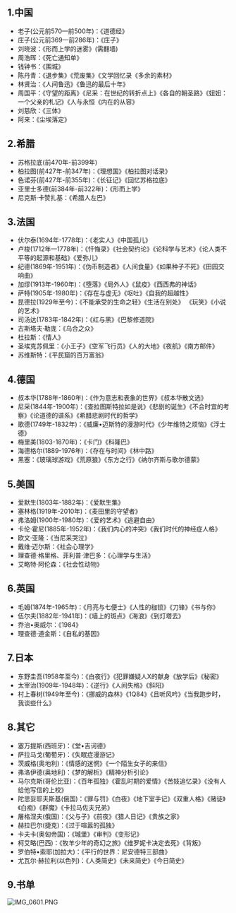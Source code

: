 ## 1.中国
- 老子(公元前570—前500年)：《道德经》
- 庄子(公元前369—前286年)：《庄子》
- 刘晓波：《形而上学的迷雾》(需翻墙)
- 周浩晖：《死亡通知单》
- 钱钟书：《围城》
- 陈丹青：《退步集》《荒废集》《文学回忆录《多余的素材》
- 林贤治：《人间鲁迅》《鲁迅的最后十年》
- 周国平：《守望的距离》《尼采：在世纪的转折点上》《各自的朝圣路》《妞妞：一个父亲的札记》《人与永恒《内在的从容》
- 刘慈欣：《三体》
- 阿来：《尘埃落定》

## 2.希腊
- 苏格拉底(前470年-前399年)
- 柏拉图(前427年-前347年)：《理想国》《柏拉图对话录》
- 色诺芬(前427年-前355年)：《长征记》《回忆苏格拉底》
- 亚里士多德(前384年-前322年)：《形而上学》
- 尼克斯·卡赞扎基：《希腊人左巴》

## 3.法国
- 伏尔泰(1694年-1778年)：《老实人》《中国孤儿》
- 卢梭(1712年—1778年)：《忏悔录》《社会契约论》《论科学与艺术》《论人类不平等的起源和基础》《爱弥儿》
- 纪德(1869年-1951年)：《伪币制造者》《人间食量》《如果种子不死》《田园交响曲》
- 加缪(1913年-1960年)：《堕落》《局外人》《鼠疫》《西西弗的神话》
- 萨特(1905年-1980年)：《存在与虚无》《呕吐》《自我的超越性》
- 昆德拉(1929年至今)：《不能承受的生命之轻》《生活在别处》
《玩笑》《小说的艺术》
- 司汤达(1783年-1842年)：《红与黑》《巴黎修道院》
- 古斯塔夫·勒庞：《乌合之众》
- 杜拉斯：《情人》
- 圣埃克苏佩里：《小王子》《空军飞行员》《人的大地》《夜航》《南方邮件》
- 苏维斯特：《平民窟的百万富翁》

## 4.德国
- 叔本华(1788年-1860年)：《作为意志和表象的世界》《叔本华散文选》
- 尼采(1844年-1900年)：《查拉图斯特拉如是说》《悲剧的诞生》《不合时宜的考察》《论道德的谱系》《希腊悲剧时代的哲学》
- 歌德(1749年-1832年)：《威廉•迈斯特的漫游时代》《少年维特之烦恼》《浮士德》
- 梅里美(1803-1870年)：《卡门》《科隆巴》
- 海德格尔(1889-1976年)：《存在与时间》《林中路》
- 黑塞：《玻璃球游戏》《荒原狼》《东方之行》《纳尔齐斯与歌尔德蒙》

## 5.美国
- 爱默生(1803年-1882年)：《爱默生集》
- 塞林格(1919年-2010年)：《麦田里的守望者》
- 弗洛姆(1900年-1980年)：《爱的艺术》《逃避自由》
- 卡伦·霍尼(1885年-1952年)：《我们内心的冲突》《我们时代的神经症人格》
- 欧文·亚隆：《当尼采哭泣》
- 戴维·迈尔斯：《社会心理学》
- 理查德·格里格、菲利普·津巴多：《心理学与生活》
- 艾略特·阿伦森：《社会性动物》

## 6.英国
- 毛姆(1874年-1965年)：《月亮与七便士》《人性的枷锁》《刀锋》《书与你》
- 伍尔夫(1882年-1941年)：《墙上的斑点》《海浪》《到灯塔去》
- 乔治•奥威尔：《1984》
- 理查德·道金斯：《自私的基因》

## 7.日本
- 东野圭吾(1958年至今)：《白夜行》《犯罪嫌疑人X的献身《放学后》《秘密》
- 太宰治(1909年-1948年)：《逆行》《人间失格》《斜阳》
- 村上春树(1949年至今)：《挪威的森林》《1Q84》《且听风吟》《当我跑步时，我谈些什么》

## 8.其它
- 塞万提斯(西班牙)：《堂•吉诃德》
- 萨拉马戈(葡萄牙)：《失眠症漫游记》
- 茨威格(奥地利)：《情感的迷惘》《一个陌生女子的来信》
- 弗洛伊德(奥地利)：《梦的解析》《精神分析引论》
- 马尔克斯(哥伦比亚)：《百年孤独》《霍乱时期的爱情》《苦妓追忆录》《没有人给他写信的上校》
- 陀思妥耶夫斯基(俄国)：《罪与罚》《白夜》《地下室手记》《双重人格》《赌徒》《白痴》《群魔》《卡拉马佐夫兄弟》
- 屠格涅夫(俄国)：《父与子》《前夜》《猎人日记》《贵族之家》
- 赫拉巴尔(捷克)：《过于喧嚣的孤独》
- 卡夫卡(奥匈帝国)：《城堡》《审判》《变形记》
- 柯艾略(巴西)：《牧羊少年的奇幻之旅》《维罗妮卡决定去死》《背叛》
- 罗伯特•索耶(加拉大)：《平行的世界：尼安德特三部曲》
- 尤瓦尔·赫拉利(以色列)：《人类简史》《未来简史》《今日简史》

## 9.书单
![IMG_0601.PNG](https://upload-images.jianshu.io/upload_images/5548372-4b77d26a83f6f206.PNG?imageMogr2/auto-orient/strip%7CimageView2/2/w/500)